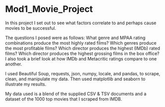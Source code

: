 # Mod1_Movie_Project

In this project I set out to see what factors correlate to and perhaps cause movies to be successful. 

The questions I posed were as follows:
What genre and MPAA rating combinations produce the most highly rated films?
Which genres produce the most profitable films?
Which director produces the highest (IMDb) rated films?
Which director produces the highest grossing films in the box office?
I also took a brief look at how IMDb and Metacritic ratings compare to one another. 

I used Beautiful Soup, requests, json, numpy, locale, and pandas, to scrape, clean, and manipulate my data. 
Then used matplotlib and seaborn to illustrate my results. 

My data used is a blend of the supplied CSV & TSV documents and a dataset of the 1000 top movies that I scraped from IMDB. 
